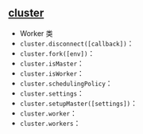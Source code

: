 ## [cluster](http://nodejs.cn/api/cluster.html)

+ Worker 类
+ `cluster.disconnect([callback])`：
+ `cluster.fork([env])`：
+ `cluster.isMaster`：
+ `cluster.isWorker`：
+ `cluster.schedulingPolicy`：
+ `cluster.settings`：
+ `cluster.setupMaster([settings])`：
+ `cluster.worker`：
+ `cluster.workers`：
